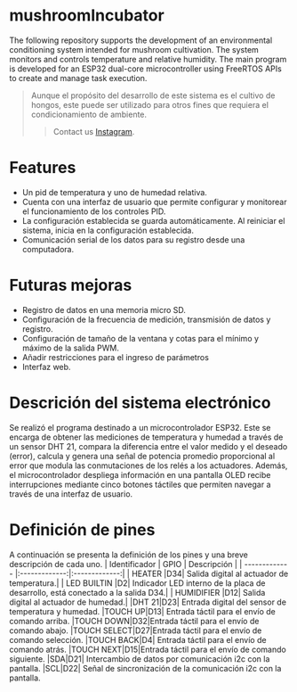 # mushroomIncubator
The following repository supports the development of an environmental conditioning system intended for mushroom cultivation. The system monitors and controls temperature and relative humidity. The main program is developed for an ESP32 dual-core microcontroller using FreeRTOS APIs to create and manage task execution.

> Aunque el propósito del desarrollo de este sistema es el cultivo de hongos, este puede ser utilizado para otros fines que requiera el condicionamiento de ambiente. 
>> Contact us [Instagram](https://www.instagram.com/aonde_la_byte/).

# Features
 * Un pid de temperatura y uno de humedad relativa.
 * Cuenta con una interfaz de usuario que permite configurar y monitorear el funcionamiento de los controles PID.
 * La configuración establecida se guarda automáticamente. Al reiniciar el sistema, inicia en la configuración establecida.
 * Comunicación serial de los datos para su registro desde una computadora.

# Futuras mejoras
 * Registro de datos en una memoria micro SD.
 * Configuración de la frecuencia de medición, transmisión de datos y registro.
 * Configuración de tamaño de la ventana y cotas para el mínimo y máximo de la salida PWM.
 * Añadir restricciones para el ingreso de parámetros 
 * Interfaz web.

# Descrición del sistema electrónico

Se realizó el programa destinado a un microcontrolador ESP32. Este se encarga de obtener las mediciones de temperatura y humedad a través de un sensor DHT 21, compara la diferencia entre el valor medido y el deseado (error), calcula y genera una señal de potencia promedio proporcional al error que modula las conmutaciones de los relés a los actuadores. Además, el microcontrolador despliega información en una pantalla OLED recibe interrupciones mediante cinco botones táctiles que permiten navegar a través de una interfaz de usuario.

# Definición de pines
A continuación se presenta la definición de los pines y una breve descripción de cada uno.
| Identificador  | GPIO | Descripción |
| ------------- |:-------------:|:-------------:|
| HEATER      |D34| Salida digital al actuador de temperatura.|
| LED BUILTIN |D2| Indicador LED interno de la placa de desarrollo, está conectado a la salida D34.|
| HUMIDIFIER     |D12| Salida digital al actuador de humedad.|
|DHT 21|D23| Entrada digital del sensor de temperatura y humedad.
|TOUCH UP|D13| Entrada táctil para el envío de comando arriba.
|TOUCH DOWN|D32|Entrada táctil para el envío de comando abajo.
|TOUCH SELECT|D27|Entrada táctil para el envío de comando selección.
|TOUCH BACK|D4| Entrada táctil para el envío de comando atrás.
|TOUCH NEXT|D15|Entrada táctil para el envío de comando siguiente.
|SDA|D21| Intercambio de datos por comunicación i2c con la pantalla.
|SCL|D22| Señal de sincronización de la comunicación i2c con la pantalla.